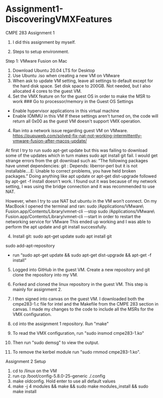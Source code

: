 # Assignment1-DiscoveringVMXFeatures
CMPE 283 Assignment 1

1. I did this assignment by myself.

2. Steps to setup environment.

Step 1: VMware Fusion on Mac

1. Download Ubuntu 20.04 LTS for Desktop
2. Use Ubuntu .iso when creating a new VM on VMware 
3. When ask to update VM setting, leave all settings to default except for the hard disk space. Set disk space to 200GB. Not needed, but I also allocated 4 cores to the guest VM. 
4. Set the VMX feature on for the guest OS in order to make the MSR to work ###
Go to processor/memory in the Guest OS Settings
- Enable hypervisor applications in this virtual machine
- Enable IOMMU in this VM
If these settings aren't turned on, the code will return all 0x00 as the guest VM doesn't support VMX operation.

4. Ran into a network issue regarding guest VM on VMware.  https://pupuweb.com/solved-fix-nat-not-working-intermittently-vmware-fusion-after-macos-update/

At first I try to run sudo apt-get update but this was failing to download some of the updates which in turn makes sudo apt install git fail.
I would get strange errors from the git download such as: “The following packages have unmet dependencies: git : Depends: liberror-perl but it is not installable….E: Unable to correct problems, you have held broken packages.” Doing anything like apt update or apt-get dist-upgrade followed by apt-get -f install doesn't work.
I found out it was because of my network setting, I was using the bridge connection and it was recommended to use NAT. 

However, when I try to use NAT but ubuntu in the VM won’t connect.
On my MacBook I opened the terminal and ran:
sudo /Applications/VMware\ Fusion.app/Contents/Library/vmnet-cli --stop
sudo /Applications/VMware\ Fusion.app/Contents/Library/vmnet-cli --start
in order to restart the networking service for VMware
This ended up working and I was able to perform the apt update and git install successfully.

4. Install git:
  sudo apt-get update
  sudo apt install git

sudo add-apt-repository

- run “sudo apt-get update && sudo apt-get dist-upgrade && apt-get -f install”

5. Logged into GitHub in the guest VM. Create a new repository and git clone the repository into my VM.

6. Forked and cloned the linux repository in the guest VM. This step is mainly for assignment 2.

7. I then signed into canvas on the guest VM. I downloaded both the cmpe283-1.c file for intel and the Makefile from the CMPE 283 section in canvas. I made my changes to the code to include all the MSRs for the VMX configuration.
8. cd into the assignment 1 repository. Run "make"
9. To read the VMX configuration, run "sudo insmod cmpe283-1.ko"
10. Then run "sudo demsg" to view the output.
11. To remove the kerbel module run "sudo rmmod cmpe283-1.ko".

Assignment 2 Setup

1. cd to /linux on the VM
2. run cp /boot/config-5.8.0-25-generic ./.config
3. make oldconfig. Hold enter to use all default values
4. make -j 4 modules && make && sudo make modules_install && sudo make install
